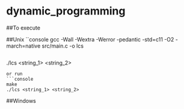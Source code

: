 # dynamic_programming

##To execute

##Unix
``console
gcc -Wall -Wextra -Werror -pedantic -std=c11 -O2 -march=native  src/main.c -o lcs
``` 
``` 
./lcs <string_1> <string_2>
``` 
or run 
```console
make
./lcs <string_1> <string_2>
```

##Windows

